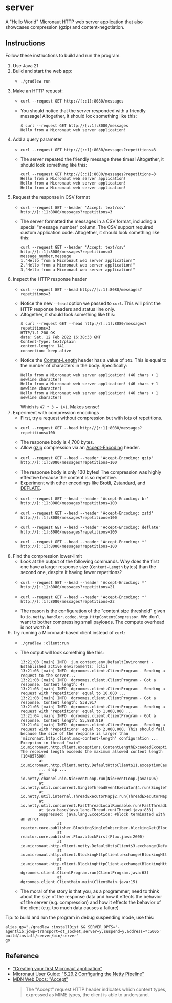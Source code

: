 # server

A "Hello World" Micronaut HTTP web server application that also showcases compression (gzip) and content-negotiation.


## Instructions

Follow these instructions to build and run the program.

1. Use Java 21
2. Build and start the web app:
   * ```shell
     ./gradlew run
     ```
3. Make an HTTP request:
   * ```shell
     curl --request GET http://[::1]:8080/messages
     ```
   * You should notice that the server responded with a friendly message! Altogether, it should look something like this:
     ```text
     $ curl --request GET http://[::1]:8080/messages
     Hello from a Micronaut web server application!
     ```
4. Add a query parameter
   * ```shell
     curl --request GET http://[::1]:8080/messages?repetitions=3
     ```
   * The server repeated the friendly message three times! Altogether, it should look something like this:
     ```text
     curl --request GET http://[::1]:8080/messages?repetitions=3
     Hello from a Micronaut web server application!
     Hello from a Micronaut web server application!
     Hello from a Micronaut web server application!
     ```
5. Request the response in CSV format
    * ```shell
      curl --request GET --header 'Accept: text/csv' http://[::1]:8080/messages?repetitions=3
      ```
    * The server formatted the messages in a CSV format, including a special "message_number" column. The CSV support
      required custom application code. Altogether, it should look something like this:
      ```text
      curl --request GET --header 'Accept: text/csv' http://[::1]:8080/messages?repetitions=3
      message_number,message
      1,"Hello from a Micronaut web server application!"
      2,"Hello from a Micronaut web server application!"
      3,"Hello from a Micronaut web server application!"
      ```
6. Inspect the HTTP response header
   * ```shell
     curl --request GET --head http://[::1]:8080/messages?repetitions=3
     ```
   * Notice the new `--head` option we passed to `curl`. This will print the HTTP response headers and status line only.
   * Altogether, it should look something like this:
     ```text
     $ curl --request GET --head http://[::1]:8080/messages?repetitions=3
     HTTP/1.1 200 OK
     date: Sat, 12 Feb 2022 16:38:33 GMT
     Content-Type: text/plain
     content-length: 141
     connection: keep-alive
     ```
   * Notice the [Content-Length](https://developer.mozilla.org/en-US/docs/Web/HTTP/Headers/Content-Length) header has a
     value of `141`. This is equal to the number of characters in the body. Specifically:
     ```text
     Hello from a Micronaut web server application! (46 chars + 1 newline character)
     Hello from a Micronaut web server application! (46 chars + 1 newline character)
     Hello from a Micronaut web server application! (46 chars + 1 newline character)
     ```
     Which is `47 * 3 = 141`. Makes sense!
7. Experiment with compression encodings
   * First, try a request without compression but with lots of repetitions.
   * ```shell
     curl --request GET --head http://[::1]:8080/messages?repetitions=100
     ```
   * The response body is 4,700 bytes.
   * Allow [gzip](https://developer.mozilla.org/en-US/docs/Glossary/GZip_compression) compression via an [Accept-Encoding](https://developer.mozilla.org/en-US/docs/Web/HTTP/Headers/Accept-Encoding)
     header.
   * ```shell
     curl --request GET --head --header 'Accept-Encoding: gzip' http://[::1]:8080/messages?repetitions=100
     ```
   * The response body is only 100 bytes! The compression was highly effective because the content is so repetitive.
   * Experiment with other encodings like [Brotli](https://en.wikipedia.org/wiki/Brotli), [Zstandard](https://en.wikipedia.org/wiki/Zstd),
     and [DEFLATE](https://en.wikipedia.org/wiki/Deflate).
   * ```shell
     curl --request GET --head --header 'Accept-Encoding: br' http://[::1]:8080/messages?repetitions=100
     ```
   * ```shell
     curl --request GET --head --header 'Accept-Encoding: zstd' http://[::1]:8080/messages?repetitions=100
     ```
   * ```shell
     curl --request GET --head --header 'Accept-Encoding: deflate' http://[::1]:8080/messages?repetitions=100
     ```
   * ```shell
     curl --request GET --head --header 'Accept-Encoding: *' http://[::1]:8080/messages?repetitions=100
     ```
8. Find the compression lower-limit
   * Look at the output of the following commands. Why does the first one have a larger response size (`Content-Length`
     bytes) than the second one, despite it having fewer repetitions?
   * ```shell
     curl --request GET --head --header 'Accept-Encoding: *' http://[::1]:8080/messages?repetitions=21
     ```
   * ```shell
     curl --request GET --head --header 'Accept-Encoding: *' http://[::1]:8080/messages?repetitions=22
     ```
   * The reason is the configuration of the "content size threshold" given to `io.netty.handler.codec.http.HttpContentCompressor`.
     We don't want to bother compressing small payloads. The compute overhead is not worth it.
9. Try running a Micronaut-based client instead of `curl`:
   * ```shell
     ./gradlew :client:run
     ```
   * The output will look something like this:
     ```text
     13:21:03 [main] INFO  i.m.context.env.DefaultEnvironment - Established active environments: [cli]
     13:21:03 [main] INFO  dgroomes.client.ClientProgram - Sending a request to the server...
     13:21:03 [main] INFO  dgroomes.client.ClientProgram - Got a response. Content length: 47
     13:21:03 [main] INFO  dgroomes.client.ClientProgram - Sending a request with 'repetitions' equal to 10,000 ...
     13:21:03 [main] INFO  dgroomes.client.ClientProgram - Got a response. Content length: 538,917
     13:21:03 [main] INFO  dgroomes.client.ClientProgram - Sending a request with 'repetitions' equal to 1,000,000 ...
     13:21:04 [main] INFO  dgroomes.client.ClientProgram - Got a response. Content length: 55,888,919
     13:21:04 [main] INFO  dgroomes.client.ClientProgram - Sending a request with 'repetitions' equal to 2,000,000. This should fail because the size of the response is larger than 'micronaut.http.client.max-content-length' configuration ...
     Exception in thread "main" io.micronaut.http.client.exceptions.ContentLengthExceededException: The received length exceeds the maximum allowed content length [104857600]
             at io.micronaut.http.client.netty.DefaultHttpClient$11.exceptionCaught(DefaultHttpClient.java:2608)
             ... snip ...
             at io.netty.channel.nio.NioEventLoop.run(NioEventLoop.java:496)
             at io.netty.util.concurrent.SingleThreadEventExecutor$4.run(SingleThreadEventExecutor.java:986)
             at io.netty.util.internal.ThreadExecutorMap$2.run(ThreadExecutorMap.java:74)
             at io.netty.util.concurrent.FastThreadLocalRunnable.run(FastThreadLocalRunnable.java:30)
             at java.base/java.lang.Thread.run(Thread.java:833)
             Suppressed: java.lang.Exception: #block terminated with an error
                     at reactor.core.publisher.BlockingSingleSubscriber.blockingGet(BlockingSingleSubscriber.java:99)
                     at reactor.core.publisher.Flux.blockFirst(Flux.java:2600)
                     at io.micronaut.http.client.netty.DefaultHttpClient$3.exchange(DefaultHttpClient.java:612)
                     at io.micronaut.http.client.BlockingHttpClient.exchange(BlockingHttpClient.java:77)
                     at io.micronaut.http.client.BlockingHttpClient.exchange(BlockingHttpClient.java:106)
                     at dgroomes.client.ClientProgram.run(ClientProgram.java:63)
                     at dgroomes.client.ClientMain.main(ClientMain.java:15)
     ```
   * The moral of the story is that you, as a programmer, need to think about the size of the response data and how it
     effects the behavior of the server (e.g. compression) and how it effects the behavior of the client (e.g. too much
     data causes a failure)

Tip: to build and run the program in debug suspending mode, use this:

```shell
alias go="./gradlew :installDist && SERVER_OPTS='-agentlib:jdwp=transport=dt_socket,server=y,suspend=y,address=*:5005' build/install/server/bin/server"
go
```


## Reference

* ["Creating your first Micronaut application"](https://guides.micronaut.io/latest/creating-your-first-micronaut-app-gradle-java.html)
* [Micronaut User Guide: "6.29.2 Configuring the Netty Pipeline"](https://docs.micronaut.io/latest/guide/#nettyPipeline)
* [MDN Web Docs: "Accept"](https://developer.mozilla.org/en-US/docs/Web/HTTP/Headers/Accept)
  > The "Accept" request HTTP header indicates which content types, expressed as MIME types, the client is able to understand.
